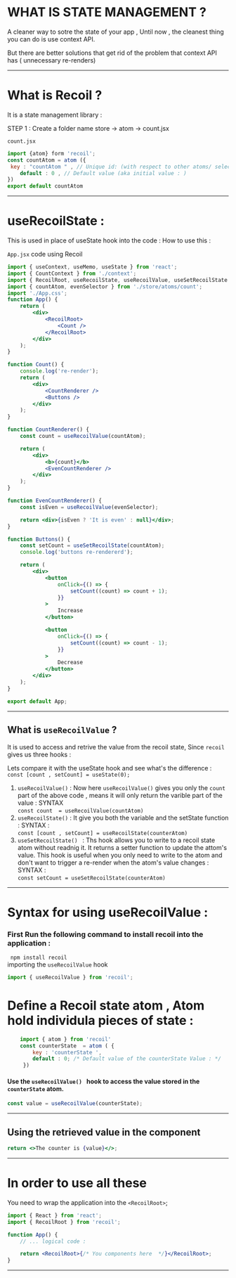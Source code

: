 # WHAT IS STATE MANAGEMENT ?

A cleaner way to sotre the state of your app ,
Until now , the cleanest thing you can do is use context API.

But there are better solutions that get rid of the problem that context API has ( unnecessary re-renders)

---

# What is Recoil ?

It is a state management library :

STEP 1 : Create a folder name store -> atom -> count.jsx

`count.jsx`

```jsx
import {atom} form 'recoil';
const countAtom = atom ({
 key : "countAtom " , // Unique id: (with respect to other atoms/ selectors : )
    default : 0 , // Default value (aka initial value : )
})
export default countAtom
```

---

# useRecoilState :

This is used in place of useState hook into the code :
How to use this :

`App.jsx` code using Recoil

```jsx
import { useContext, useMemo, useState } from 'react';
import { CountContext } from './context';
import { RecoilRoot, useRecoilState, useRecoilValue, useSetRecoilState } from 'recoil';
import { countAtom, evenSelector } from './store/atoms/count';
import './App.css';
function App() {
	return (
		<div>
			<RecoilRoot>
				<Count />
			</RecoilRoot>
		</div>
	);
}

function Count() {
	console.log('re-render');
	return (
		<div>
			<CountRenderer />
			<Buttons />
		</div>
	);
}

function CountRenderer() {
	const count = useRecoilValue(countAtom);

	return (
		<div>
			<b>{count}</b>
			<EvenCountRenderer />
		</div>
	);
}

function EvenCountRenderer() {
	const isEven = useRecoilValue(evenSelector);

	return <div>{isEven ? 'It is even' : null}</div>;
}

function Buttons() {
	const setCount = useSetRecoilState(countAtom);
	console.log('buttons re-rendererd');

	return (
		<div>
			<button
				onClick={() => {
					setCount((count) => count + 1);
				}}
			>
				Increase
			</button>

			<button
				onClick={() => {
					setCount((count) => count - 1);
				}}
			>
				Decrease
			</button>
		</div>
	);
}

export default App;
```

---

## What is `useRecoilValue` ?

It is used to access and retrive the value from the recoil state,
Since `recoil` gives us three hooks :

Lets compare it with the useState hook and see what's the difference :
`const [count , setCount] = useState(0);`

1. `useRecoilValue()` : Now here `useRecoilValue()` gives you only the `count` part of the above code , means it will only return the varible part of the value :
   SYNTAX <br/>
   `const count  = useRecoilValue(countAtom)`<br/>
2. `useRecoilState()` : It give you both the variable and the setState function :
   SYNTAX :<br/>
   `const [count , setCount] = useRecoilState(counterAtom)`<br/>
3. `useSetRecoilState() ` : Ths hook allows you to write to a recoil state atom without readnig it. It returns a setter function to update the attom's 	value. This hook is useful when you only need to write to the atom and don't want to trigger a re-render when the atom's value changes :<br/>
   SYNTAX :<br/>
   `const setCount = useSetRecoilState(counterAtom)`<br/>
---

# Syntax for using useRecoilValue :

### First Run the following command to install recoil into the application :

` npm install recoil` <br/>
importing the `useRecoilValue` hook<br/>

```jsx
import { useRecoilValue } from 'recoil';
```

# Define a Recoil state atom , Atom hold individula pieces of state :

```jsx
    import { atom } from 'recoil'
    const counterState  = atom ( {
        key : 'counterState ',
        default : 0; /* Default value of the counterState Value : */
     })
```

#### Use the `useRecoilValue() ` hook to access the value stored in the `counterState` atom.

```jsx
const value = useRecoilValue(counterState);
```

---

## Using the retrieved value in the component

```jsx
return <>The counter is {value}</>;
```

---

# In order to use all these

You need to wrap the application into the `<RecoilRoot>`;

```jsx
import { React } from 'react';
import { RecoilRoot } from 'recoil';

function App() {
	// ... logical code :

	return <RecoilRoot>{/* You components here  */}</RecoilRoot>;
}
```

---
